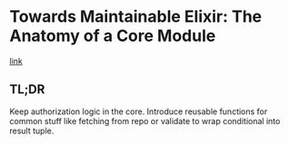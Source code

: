 # Towards Maintainable Elixir: The Anatomy of a Core Module

[link](https://medium.com/very-big-things/towards-maintainable-elixir-the-anatomy-of-a-core-module-b7372009ca6d)

## TL;DR

Keep authorization logic in the core. Introduce reusable functions for common stuff like fetching from repo or validate to wrap conditional into result tuple.
